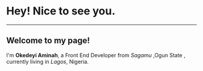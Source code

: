  # Hey! Nice to see you.
 ---
 ## Welcome to my page!
I'm **Okedeyi Aminah**, a Front End Developer from *Sagamu* ,Ogun State , currently living in  *Lagos*, Nigeria.